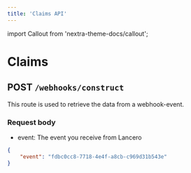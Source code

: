 ```yaml
---
title: 'Claims API'
---
```


import Callout from 'nextra-theme-docs/callout';

# Claims
## POST `/webhooks/construct`
This route is used to retrieve the data from a webhook-event.

### Request body
- event: The event you receive from Lancero

```json
{
    "event": "fdbc0cc8-7718-4e4f-a8cb-c969d31b543e"
}
```